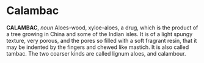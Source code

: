 # Calambac

**CALAMBAC**, _noun_ Aloes-wood, xyloe-aloes, a drug, which is the product of a tree growing in China and some of the Indian isles. It is of a light spungy texture, very porous, and the pores so filled with a soft fragrant resin, that it may be indented by the fingers and chewed like mastich. It is also called tambac. The two coarser kinds are called lignum aloes, and calambour.